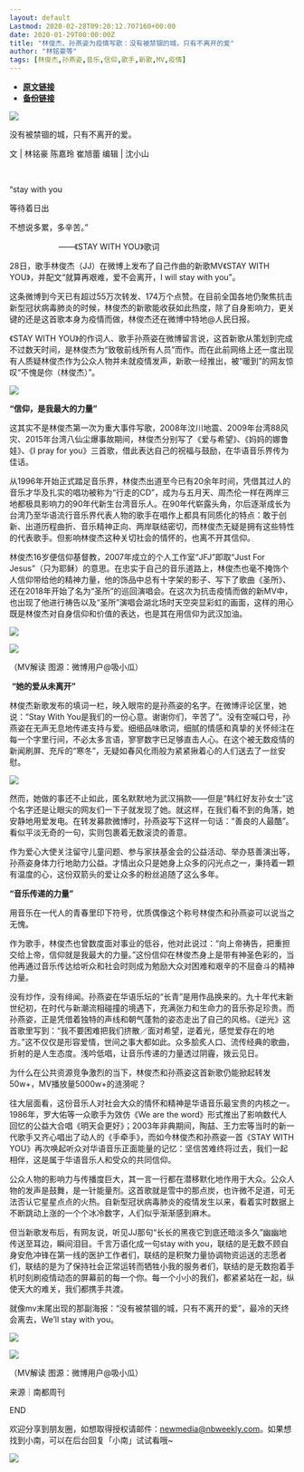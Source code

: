 ```yaml
---
layout: default
Lastmod: 2020-02-28T09:20:12.707160+00:00
date: 2020-01-29T00:00:00Z
title: "林俊杰、孙燕姿为疫情写歌：没有被禁锢的城，只有不离开的爱"
author: "林铭豪等"
tags: [林俊杰,孙燕姿,音乐,信仰,歌手,新歌,MV,疫情]
---
```


* [**原文链接**](http://mp.weixin.qq.com/s?__biz=MjE2MDI0OTk2MQ==&mid=2650878029&idx=1&sn=dd0278ccd41521fe9f6225253efd26dc&chksm=b308ab4b847f225dd2f60af8e96111848082e2c336d7a6e916c2dd10064a1f70fab79093253d#rd)
* [**备份链接**](https://archive.vn/hBcIM)


  

![](/images/post/63193a5c8122b07d3477240258b57cca.jpg)

没有被禁锢的城，只有不离开的爱。

文 | 林铭豪 陈嘉玲 崔旭蕾 编辑 | 沈小山 

 

  

“stay with you

等待着日出

不想说多累，多辛苦。”

                      ——《STAY WITH YOU》歌词

28日，歌手林俊杰（JJ）在微博上发布了自己作曲的新歌MV《STAY WITH YOU》，并配文“就算再艰难，爱不会离开，I will stay with you”。

这条微博到今天已有超过55万次转发、174万个点赞。在目前全国各地仍聚焦抗击新型冠状病毒肺炎的时候，林俊杰的新歌能收获如此热度，除了自身影响力，更关键的还是这首歌本身为疫情而做，林俊杰还在微博中特地@人民日报。

《STAY WITH YOU》的作词人、歌手孙燕姿在微博留言说，这首新歌从策划到完成不过数天时间，是林俊杰为“致敬前线所有人员”而作。而在此前网络上还一度出现有人质疑林俊杰作为公众人物并未就疫情发声，新歌一经推出，被“暖到”的网友惊叹“不愧是你（林俊杰）”。

![](/images/post/2e88a254443fede08cf5eea2bfa3fced.jpg)

  

**“信仰，是我最大的力量”**

这其实不是林俊杰第一次为重大事件写歌，2008年汶川地震、2009年台湾88风灾、2015年台湾八仙尘爆事故期间，林俊杰分别写了《爱与希望》、《妈妈的娜鲁娃》、《I pray for you》三首歌，借此表达自己的祝福与鼓励，在华语音乐界传为佳话。

从1996年开始正式踏足音乐界，林俊杰出道至今已有20余年时间，凭借其过人的音乐才华及扎实的唱功被称为“行走的CD”，成为与五月天、周杰伦一样在两岸三地都极具影响力的90年代新生台湾音乐人。在90年代崭露头角，尔后逐渐成长为台湾乃至华语流行音乐界代表人物的歌手在唱作上都具有同质化的特点：敢于创新、出道历程曲折、音乐精神正向、两岸联结密切，而林俊杰无疑是拥有这些特性的代表歌手。但影响林俊杰这种关切社会的情怀的，也离不开其信仰。

林俊杰16岁便信仰基督教，2007年成立的个人工作室“JFJ”即取“Just For Jesus”（只为耶稣）的意思。在忠实于自己的音乐道路上，林俊杰也毫不掩饰个人信仰带给他的精神力量，他的饰品中总有十字架的影子、写下了歌曲《圣所》、还在2018年开始了名为“圣所”的巡回演唱会。在这次为抗击疫情而做的新MV中，也出现了他进行祷告以及“圣所”演唱会湖北场时天空突显彩虹的画面，这样的用心既是林俊杰对自身信仰和价值的表达，也是其在用信仰为武汉加油。

![](/images/post/3534e4f4f9633551576fd6125410fba0.jpg)

![](/images/post/0b43c98c7e585ae7857e8f1ac7971fce.jpg)

（MV解读 图源：微博用户@吸小瓜）  

 **“她的爱从未离开”**

林俊杰新歌发布的填词一栏，映入眼帘的是孙燕姿的名字。在微博评论区里，她说：“Stay With You是我们的一份心意。谢谢你们，辛苦了”。没有空喊口号，孙燕姿在无声无息地传递支持与爱。细细品味歌词，细腻的情感和真挚的关怀倾注在每一个字里行间，不必太多言语，寥寥数字已足够直击人心。在这个被无数疫情的新闻刷屏、充斥的“寒冬”，无疑如春风化雨般为紧紧揪着心的人们送去了一丝安慰。

![](/images/post/a849f72843368c20c0ba039defb1bdd7.jpg)

然而，她做的事还不止如此，匿名默默地为武汉捐款——但是“韩红好友孙女士”这个名字还是让眼尖的网友们一下子就发现了她。就这样，在我们看不到的角落，她安静地用爱发电。在转发募款微博时，孙燕姿写下这样一句话：“善良的人最酷”。看似平淡无奇的一句，实则包裹着无数滚烫的善意。

作为爱心大使关注留守儿童问题、参与家扶基金会的公益活动、举办慈善演出等，孙燕姿身体力行地助力公益。才情出众只是她身上众多的闪光点之一，秉持着一颗有温度的心，这份双箭头的爱让众多的粉丝追随了这么多年。

**“音乐传递的力量”**

用音乐在一代人的青春里印下符号，优质偶像这个称号林俊杰和孙燕姿可以说当之无愧。

作为歌手，林俊杰也曾数度面对事业的低谷，他对此说过：“向上帝祷告，把重担交给上帝，信仰就是我最大的力量。”这份信仰在林俊杰身上是带有神圣色彩的，当他再通过音乐传达给听众和社会时则成为勉励大众对困难和艰辛的不屈奋斗的精神力量。

没有炒作，没有绯闻。孙燕姿在华语乐坛的“长青”是用作品换来的。九十年代末新世纪初，在时代与新潮流相碰撞的境遇下，充满张力和生命力的音乐弥足珍贵。而孙燕姿，正是凭借着独特的声线和朝气蓬勃的姿态走出了自己的风格。《逆光》这首歌里写到：“我不要困难把我们挤散／面对希望，逆着光，感觉爱存在的地方。”这不仅仅是形容爱情，世间之事大都如此。众多脍炙人口、流传经典的歌曲，折射的是人生态度。浅吟低唱，让音乐传递的力量透过阴霾，拨云见日。

为什么在公共资源竞争激烈的当下，林俊杰和孙燕姿这首新歌仍能掀起转发50w+，MV播放量5000w+的涟漪呢？

往大层面看，这份音乐人对社会大众的情怀和精神是华语音乐最宝贵的内核之一。1986年，罗大佑等一众歌手为效仿《We are the word》形式推出了影响数代人回忆的公益大合唱《明天会更好》；2003年非典期间，陶喆、王力宏等当时的新一代歌手又齐心唱出了动人的《手牵手》，而如今林俊杰和孙燕姿一首《STAY WITH YOU》再次唤起听众对华语音乐正面能量的记忆：坚信苦难终将过去，我们一起相伴，这是属于华语音乐人和受众的共同信仰。

公众人物的影响力与传播度巨大，其一言一行都在潜移默化地作用于大众。公众人物的发声是鼓舞，是一针能量剂。这首歌就是雪中的那点炭，也许微不足道，可无法否认它星星点点的火热。自新型冠状病毒肺炎的疫情发生以来，看着实时数据上不断跳动上涨的一个个冰冷数字，人们似乎渐渐感到麻木。

但当新歌发布后，有网友说，听见JJ那句“长长的黑夜它到底还暗淡多久”幽幽地传送至耳边，瞬间泪目。千言万语化成一句stay with you，联结的是无数不顾自身安危冲锋在第一线的医护工作者们，联结的是积聚力量协调物资运送的志愿者们，联结的是为了保持社会正常运转而牺牲小我的服务者们，联结的是无数抱着手机时刻刷疫情动态的屏幕前的每一个你。每一个小小的我们，都紧紧站在一起，纵使天大的难关，我们都携手共渡。

就像mv末尾出现的那副海报：“没有被禁锢的城，只有不离开的爱”，最冷的天终会离去，We’ll stay with you。

![](/images/post/5f54c9f2a49091159dae46ff739e1add.jpg)

![](/images/post/043e3ed1cfad1c96b3c9a82056406046.jpg)

（MV解读 图源：微博用户@吸小瓜）

来源｜南都周刊

END

欢迎分享到朋友圈，如想取得授权请邮件：newmedia@nbweekly.com。如果想找到小南，可以在后台回复「小南」试试看哦~    

![](/images/post/65c07f0674b4f35e19bd2841f57a06f9.jpg)

